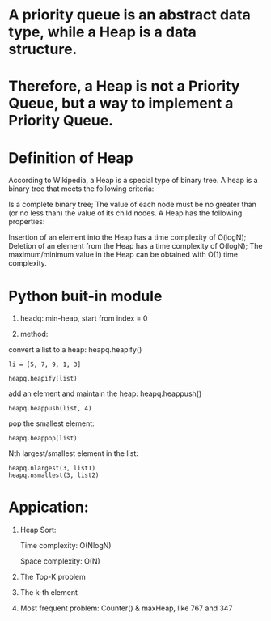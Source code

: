 # A priority queue is an abstract data type, while a Heap is a data structure. 
# Therefore, a Heap is not a Priority Queue, but a way to implement a Priority Queue.
# Definition of Heap
According to Wikipedia, a Heap is a special type of binary tree. A heap is a binary tree that meets the following criteria:

Is a complete binary tree;
The value of each node must be no greater than (or no less than) the value of its child nodes.
A Heap has the following properties:

Insertion of an element into the Heap has a time complexity of O(logN);
Deletion of an element from the Heap has a time complexity of O(logN);
The maximum/minimum value in the Heap can be obtained with O(1) time complexity.

# Python buit-in module
1. headq: min-heap, start from index = 0

2. method:

convert a list to a heap: heapq.heapify()
    
    li = [5, 7, 9, 1, 3]
    
    heapq.heapify(list)

 add an element and maintain the heap: heapq.heappush()

    heapq.heappush(list, 4)
    
  pop the smallest element:
  
    heapq.heappop(list)
    
  Nth largest/smallest element in the list:
  
    heapq.nlargest(3, list1)
    heapq.nsmallest(3, list2)
   
 # Appication:
 1. Heap Sort:
 
    Time complexity: O(NlogN)

    Space complexity: O(N)
 
 2. The Top-K problem
 3. The k-th element
 4. Most frequent problem: Counter() & maxHeap, like 767 and 347
 